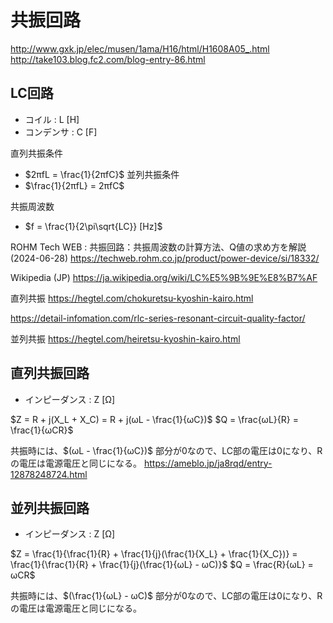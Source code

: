 # 共振回路

http://www.gxk.jp/elec/musen/1ama/H16/html/H1608A05_.html
http://take103.blog.fc2.com/blog-entry-86.html

## LC回路
- コイル : L [H]
- コンデンサ : C [F]

直列共振条件
- $2πfL = \frac{1}{2πfC}$
並列共振条件
- $\frac{1}{2πfL} = 2πfC$

共振周波数
- $f = \frac{1}{2\pi\sqrt{LC}} [Hz]$

ROHM Tech WEB : 共振回路：共振周波数の計算方法、Q値の求め方を解説 (2024-06-28)
https://techweb.rohm.co.jp/product/power-device/si/18332/

Wikipedia (JP)
https://ja.wikipedia.org/wiki/LC%E5%9B%9E%E8%B7%AF

直列共振
https://hegtel.com/chokuretsu-kyoshin-kairo.html

https://detail-infomation.com/rlc-series-resonant-circuit-quality-factor/

並列共振
https://hegtel.com/heiretsu-kyoshin-kairo.html


## 直列共振回路

- インピーダンス : Z [Ω]

$Z = R + j(X_L + X_C) = R + j(ωL - \frac{1}{ωC})$
$Q = \frac{ωL}{R} = \frac{1}{ωCR}$

共振時には、$(ωL - \frac{1}{ωC})$ 部分が0なので、LC部の電圧は0になり、Rの電圧は電源電圧と同じになる。
https://ameblo.jp/ja8rqd/entry-12878248724.html

## 並列共振回路

- インピーダンス : Z [Ω]

$Z = \frac{1}{\frac{1}{R} + \frac{1}{j}(\frac{1}{X_L} + \frac{1}{X_C})} = \frac{1}{\frac{1}{R} + \frac{1}{j}(\frac{1}{ωL} - ωC)}$
$Q = \frac{R}{ωL} = ωCR$

共振時には、$(\frac{1}{ωL} - ωC)$ 部分が0なので、LC部の電圧は0になり、Rの電圧は電源電圧と同じになる。

